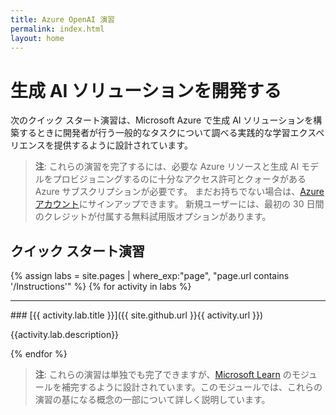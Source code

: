 ```yaml
---
title: Azure OpenAI 演習
permalink: index.html
layout: home
---
```


# 生成 AI ソリューションを開発する

次のクイック スタート演習は、Microsoft Azure で生成 AI ソリューションを構築するときに開発者が行う一般的なタスクについて調べる実践的な学習エクスペリエンスを提供するように設計されています。

> **注**: これらの演習を完了するには、必要な Azure リソースと生成 AI モデルをプロビジョニングするのに十分なアクセス許可とクォータがある Azure サブスクリプションが必要です。 まだお持ちでない場合は、[Azure アカウント](https://azure.microsoft.com/free)にサインアップできます。 新規ユーザーには、最初の 30 日間のクレジットが付属する無料試用版オプションがあります。

## クイック スタート演習

{% assign labs = site.pages | where_exp:"page", "page.url contains '/Instructions'" %} {% for activity in labs  %}
<hr>
### [{{ activity.lab.title }}]({{ site.github.url }}{{ activity.url }})

{{activity.lab.description}}

{% endfor %}

> **注**: これらの演習は単独でも完了できますが、[Microsoft Learn](https://learn.microsoft.com/training/paths/create-custom-copilots-ai-studio/) のモジュールを補完するように設計されています。このモジュールでは、これらの演習の基になる概念の一部について詳しく説明しています。
